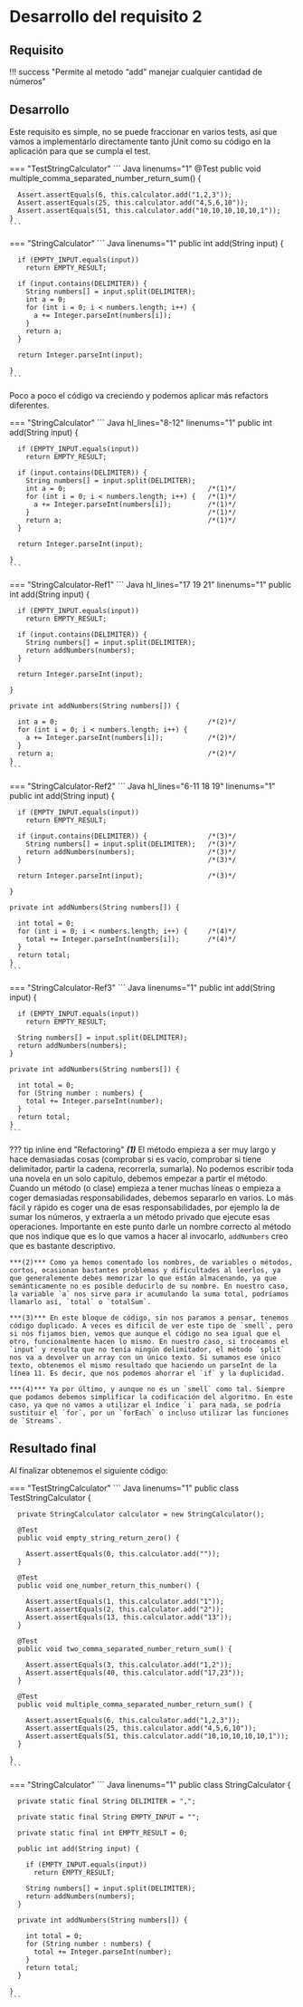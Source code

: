 # Desarrollo del requisito 2

## Requisito

!!! success "Permite al metodo “add" manejar cualquier cantidad de números"

## Desarrollo

Este requisito es simple, no se puede fraccionar en varios tests, así que vamos a implementarlo directamente tanto jUnit como su código en la aplicación para que se cumpla el test.

=== "TestStringCalculator"
    ``` Java linenums="1"
    @Test
    public void multiple_comma_separated_number_return_sum() {

      Assert.assertEquals(6, this.calculator.add("1,2,3"));
      Assert.assertEquals(25, this.calculator.add("4,5,6,10"));
      Assert.assertEquals(51, this.calculator.add("10,10,10,10,10,1"));
    }
    ```
=== "StringCalculator"
    ``` Java linenums="1" 
    public int add(String input) {

      if (EMPTY_INPUT.equals(input))
        return EMPTY_RESULT;

      if (input.contains(DELIMITER)) {
        String numbers[] = input.split(DELIMITER);
        int a = 0;
        for (int i = 0; i < numbers.length; i++) {
          a += Integer.parseInt(numbers[i]);
        }
        return a;
      }

      return Integer.parseInt(input);

    }
    ```

Poco a poco el código va creciendo y podemos aplicar más refactors diferentes. 

=== "StringCalculator"
    ``` Java hl_lines="8-12" linenums="1"
    public int add(String input) {

      if (EMPTY_INPUT.equals(input))
        return EMPTY_RESULT;

      if (input.contains(DELIMITER)) {
        String numbers[] = input.split(DELIMITER);   
        int a = 0;                                   /*(1)*/
        for (int i = 0; i < numbers.length; i++) {   /*(1)*/
          a += Integer.parseInt(numbers[i]);         /*(1)*/
        }                                            /*(1)*/
        return a;                                    /*(1)*/
      }

      return Integer.parseInt(input);

    }
    ```
=== "StringCalculator-Ref1"
    ``` Java hl_lines="17 19 21" linenums="1"
    public int add(String input) {

      if (EMPTY_INPUT.equals(input))
        return EMPTY_RESULT;

      if (input.contains(DELIMITER)) {
        String numbers[] = input.split(DELIMITER); 
        return addNumbers(numbers);
      }

      return Integer.parseInt(input);

    }

    private int addNumbers(String numbers[]) {

      int a = 0;                                     /*(2)*/
      for (int i = 0; i < numbers.length; i++) {
        a += Integer.parseInt(numbers[i]);           /*(2)*/
      }
      return a;                                      /*(2)*/
    }
    ```
=== "StringCalculator-Ref2"
    ``` Java hl_lines="6-11 18 19" linenums="1"
    public int add(String input) {

      if (EMPTY_INPUT.equals(input))
        return EMPTY_RESULT;

      if (input.contains(DELIMITER)) {               /*(3)*/
        String numbers[] = input.split(DELIMITER);   /*(3)*/
        return addNumbers(numbers);                  /*(3)*/
      }                                              /*(3)*/

      return Integer.parseInt(input);                /*(3)*/

    }

    private int addNumbers(String numbers[]) {

      int total = 0;
      for (int i = 0; i < numbers.length; i++) {     /*(4)*/
        total += Integer.parseInt(numbers[i]);       /*(4)*/
      }
      return total;
    }
    ```
=== "StringCalculator-Ref3"
    ``` Java linenums="1"
    public int add(String input) {

      if (EMPTY_INPUT.equals(input))
        return EMPTY_RESULT;

      String numbers[] = input.split(DELIMITER);
      return addNumbers(numbers);
    }

    private int addNumbers(String numbers[]) {

      int total = 0;
      for (String number : numbers) {
        total += Integer.parseInt(number);
      }
      return total;
    }
    ```

??? tip inline end "Refactoring"
    ***(1)*** El método empieza a ser muy largo y hace demasiadas cosas (comprobar si es vacío, comprobar si tiene delimitador, partir la cadena, recorrerla, sumarla). No podemos escribir toda una novela en un solo capítulo, debemos empezar a partir el método. Cuando un método (o clase) empieza a tener muchas líneas o empieza a coger demasiadas responsabilidades, debemos separarlo en varios. Lo más fácil y rápido es coger una de esas responsabilidades, por ejemplo la de sumar los números, y extraerla a un método privado que ejecute esas operaciones. Importante en este punto darle un nombre correcto al método que nos indique que es lo que vamos a hacer al invocarlo, `addNumbers` creo que es bastante descriptivo.

    ***(2)*** Como ya hemos comentado los nombres, de variables o métodos, cortos, ocasionan bastantes problemas y dificultades al leerlos, ya que generalemente debes memorizar lo que están almacenando, ya que semánticamente no es posible deducirlo de su nombre. En nuestro caso, la variable `a` nos sirve para ir acumulando la suma total, podríamos llamarlo así, `total` o `totalSum`.

    ***(3)*** En este bloque de código, sin nos paramos a pensar, tenemos código duplicado. A veces es dificil de ver este tipo de `smell`, pero si nos fijamos bien, vemos que aunque el código no sea igual que el otro, funcionalmente hacen lo mismo. En nuestro caso, si troceamos el `input` y resulta que no tenía ningún delimitador, el método `split` nos va a devolver un array con un único texto. Si sumamos ese único texto, obtenemos el mismo resultado que haciendo un parseInt de la línea 11. Es decir, que nos podemos ahorrar el `if` y la duplicidad.

    ***(4)*** Ya por último, y aunque no es un `smell` como tal. Siempre que podamos debemos simplificar la codificación del algoritmo. En este caso, ya que no vamos a utilizar el índice `i` para nada, se podría sustituir el `for`, por un `forEach` o incluso utilizar las funciones de `Streams`.





## Resultado final

Al finalizar obtenemos el siguiente código:


=== "TestStringCalculator"
    ``` Java linenums="1" 
    public class TestStringCalculator {

      private StringCalculator calculator = new StringCalculator();

      @Test
      public void empty_string_return_zero() {

        Assert.assertEquals(0, this.calculator.add(""));
      }

      @Test
      public void one_number_return_this_number() {

        Assert.assertEquals(1, this.calculator.add("1"));
        Assert.assertEquals(2, this.calculator.add("2"));
        Assert.assertEquals(13, this.calculator.add("13"));
      }

      @Test
      public void two_comma_separated_number_return_sum() {

        Assert.assertEquals(3, this.calculator.add("1,2"));
        Assert.assertEquals(40, this.calculator.add("17,23"));
      }

      @Test
      public void multiple_comma_separated_number_return_sum() {

        Assert.assertEquals(6, this.calculator.add("1,2,3"));
        Assert.assertEquals(25, this.calculator.add("4,5,6,10"));
        Assert.assertEquals(51, this.calculator.add("10,10,10,10,10,1"));
      }

    }
    ```
=== "StringCalculator"
    ``` Java linenums="1" 
    public class StringCalculator {

      private static final String DELIMITER = ",";

      private static final String EMPTY_INPUT = "";

      private static final int EMPTY_RESULT = 0;

      public int add(String input) {

        if (EMPTY_INPUT.equals(input))
          return EMPTY_RESULT;

        String numbers[] = input.split(DELIMITER);
        return addNumbers(numbers);
      }

      private int addNumbers(String numbers[]) {

        int total = 0;
        for (String number : numbers) {
          total += Integer.parseInt(number);
        }
        return total;
      }

    }
    ```

